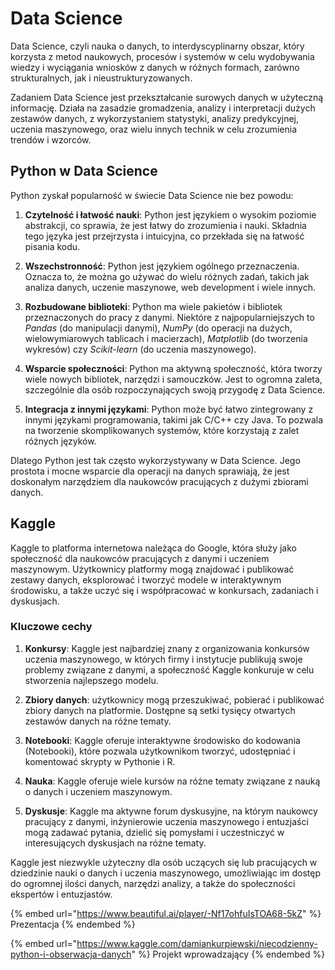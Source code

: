 # Data Science

Data Science, czyli nauka o danych, to interdyscyplinarny obszar, który korzysta z metod naukowych, procesów i systemów w celu wydobywania wiedzy i wyciągania wniosków z danych w różnych formach, zarówno strukturalnych, jak i nieustrukturyzowanych.

Zadaniem Data Science jest przekształcanie surowych danych w użyteczną informację. Działa na zasadzie gromadzenia, analizy i interpretacji dużych zestawów danych, z wykorzystaniem statystyki, analizy predykcyjnej, uczenia maszynowego, oraz wielu innych technik w celu zrozumienia trendów i wzorców.

## Python w Data Science

Python zyskał popularność w świecie Data Science nie bez powodu:

1. **Czytelność i łatwość nauki**: Python jest językiem o wysokim poziomie abstrakcji, co sprawia, że jest łatwy do zrozumienia i nauki. Składnia tego języka jest przejrzysta i intuicyjna, co przekłada się na łatwość pisania kodu.

2. **Wszechstronność**: Python jest językiem ogólnego przeznaczenia. Oznacza to, że można go używać do wielu różnych zadań, takich jak analiza danych, uczenie maszynowe, web development i wiele innych.

3. **Rozbudowane biblioteki**: Python ma wiele pakietów i bibliotek przeznaczonych do pracy z danymi. Niektóre z najpopularniejszych to *Pandas* (do manipulacji danymi), *NumPy* (do operacji na dużych, wielowymiarowych tablicach i macierzach), *Matplotlib* (do tworzenia wykresów) czy *Scikit-learn* (do uczenia maszynowego).

4. **Wsparcie społeczności**: Python ma aktywną społeczność, która tworzy wiele nowych bibliotek, narzędzi i samouczków. Jest to ogromna zaleta, szczególnie dla osób rozpoczynających swoją przygodę z Data Science.

5. **Integracja z innymi językami**: Python może być łatwo zintegrowany z innymi językami programowania, takimi jak C/C++ czy Java. To pozwala na tworzenie skomplikowanych systemów, które korzystają z zalet różnych języków.

Dlatego Python jest tak często wykorzystywany w Data Science. Jego prostota i mocne wsparcie dla operacji na danych sprawiają, że jest doskonałym narzędziem dla naukowców pracujących z dużymi zbiorami danych.

## Kaggle

Kaggle to platforma internetowa należąca do Google, która służy jako społeczność dla naukowców pracujących z danymi i uczeniem maszynowym. Użytkownicy platformy mogą znajdować i publikować zestawy danych, eksplorować i tworzyć modele w interaktywnym środowisku, a także uczyć się i współpracować w konkursach, zadaniach i dyskusjach.

### Kluczowe cechy

1. **Konkursy**: Kaggle jest najbardziej znany z organizowania konkursów uczenia maszynowego, w których firmy i instytucje publikują swoje problemy związane z danymi, a społeczność Kaggle konkuruje w celu stworzenia najlepszego modelu.

2. **Zbiory danych**: użytkownicy mogą przeszukiwać, pobierać i publikować zbiory danych na platformie. Dostępne są setki tysięcy otwartych zestawów danych na różne tematy.

3. **Notebooki**: Kaggle oferuje interaktywne środowisko do kodowania (Notebooki), które pozwala użytkownikom tworzyć, udostępniać i komentować skrypty w Pythonie i R.

4. **Nauka**: Kaggle oferuje wiele kursów na różne tematy związane z nauką o danych i uczeniem maszynowym.

5. **Dyskusje**: Kaggle ma aktywne forum dyskusyjne, na którym naukowcy pracujący z danymi, inżynierowie uczenia maszynowego i entuzjaści mogą zadawać pytania, dzielić się pomysłami i uczestniczyć w interesujących dyskusjach na różne tematy.

Kaggle jest niezwykle użyteczny dla osób uczących się lub pracujących w dziedzinie nauki o danych i uczenia maszynowego, umożliwiając im dostęp do ogromnej ilości danych, narzędzi analizy, a także do społeczności ekspertów i entuzjastów.

{% embed url="https://www.beautiful.ai/player/-Nf17ohfuIsTOA68-5kZ" %}
Prezentacja
{% endembed %}

{% embed url="https://www.kaggle.com/damiankurpiewski/niecodzienny-python-i-obserwacja-danych" %}
Projekt wprowadzający
{% endembed %}
